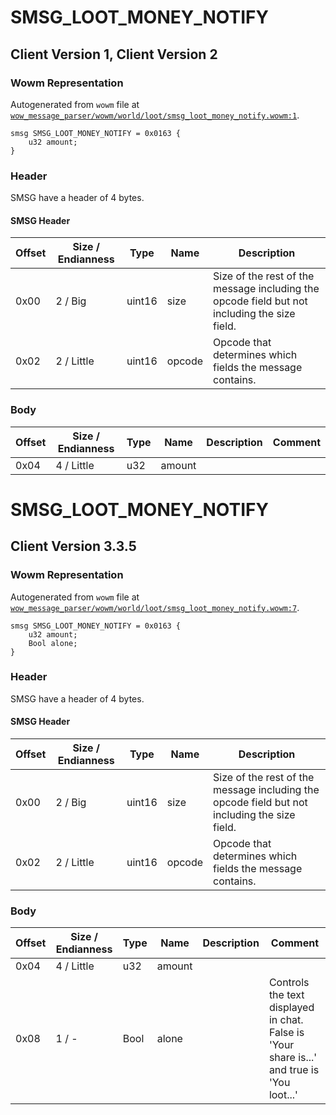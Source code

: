 # SMSG_LOOT_MONEY_NOTIFY

## Client Version 1, Client Version 2

### Wowm Representation

Autogenerated from `wowm` file at [`wow_message_parser/wowm/world/loot/smsg_loot_money_notify.wowm:1`](https://github.com/gtker/wow_messages/tree/main/wow_message_parser/wowm/world/loot/smsg_loot_money_notify.wowm#L1).
```rust,ignore
smsg SMSG_LOOT_MONEY_NOTIFY = 0x0163 {
    u32 amount;
}
```
### Header

SMSG have a header of 4 bytes.

#### SMSG Header

| Offset | Size / Endianness | Type   | Name   | Description |
| ------ | ----------------- | ------ | ------ | ----------- |
| 0x00   | 2 / Big           | uint16 | size   | Size of the rest of the message including the opcode field but not including the size field.|
| 0x02   | 2 / Little        | uint16 | opcode | Opcode that determines which fields the message contains.|

### Body

| Offset | Size / Endianness | Type | Name | Description | Comment |
| ------ | ----------------- | ---- | ---- | ----------- | ------- |
| 0x04 | 4 / Little | u32 | amount |  |  |

# SMSG_LOOT_MONEY_NOTIFY

## Client Version 3.3.5

### Wowm Representation

Autogenerated from `wowm` file at [`wow_message_parser/wowm/world/loot/smsg_loot_money_notify.wowm:7`](https://github.com/gtker/wow_messages/tree/main/wow_message_parser/wowm/world/loot/smsg_loot_money_notify.wowm#L7).
```rust,ignore
smsg SMSG_LOOT_MONEY_NOTIFY = 0x0163 {
    u32 amount;
    Bool alone;
}
```
### Header

SMSG have a header of 4 bytes.

#### SMSG Header

| Offset | Size / Endianness | Type   | Name   | Description |
| ------ | ----------------- | ------ | ------ | ----------- |
| 0x00   | 2 / Big           | uint16 | size   | Size of the rest of the message including the opcode field but not including the size field.|
| 0x02   | 2 / Little        | uint16 | opcode | Opcode that determines which fields the message contains.|

### Body

| Offset | Size / Endianness | Type | Name | Description | Comment |
| ------ | ----------------- | ---- | ---- | ----------- | ------- |
| 0x04 | 4 / Little | u32 | amount |  |  |
| 0x08 | 1 / - | Bool | alone |  | Controls the text displayed in chat. False is 'Your share is...' and true is 'You loot...' |

